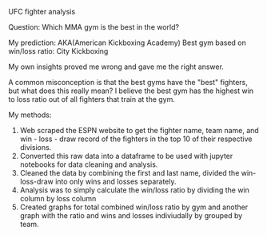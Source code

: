 UFC fighter analysis 

Question: Which MMA gym is the best in the world?

My prediction: AKA(American Kickboxing Academy)
Best gym based on win/loss ratio: City Kickboxing

My own insights proved me wrong and gave me the right answer.

A common misconception is that the best gyms have the "best" fighters, but what does this really mean? I believe the best gym has the highest win to loss ratio
out of all fighters that train at the gym.

My methods:

1) Web scraped the ESPN website to get the fighter name, team name, and win - loss - draw record of the fighters in the top 10 of their respective divisions.
2) Converted this raw data into a dataframe to be used with jupyter notebooks for data cleaning and analysis.
3) Cleaned the data by combining the first and last name, divided the win-loss-draw into only wins and losses separately.
4) Analysis was to simply calculate the win/loss ratio by dividing the win column by loss column
5) Created graphs for total combined win/loss ratio by gym and another graph with the ratio and wins and losses indiviudally by grouped by team.

